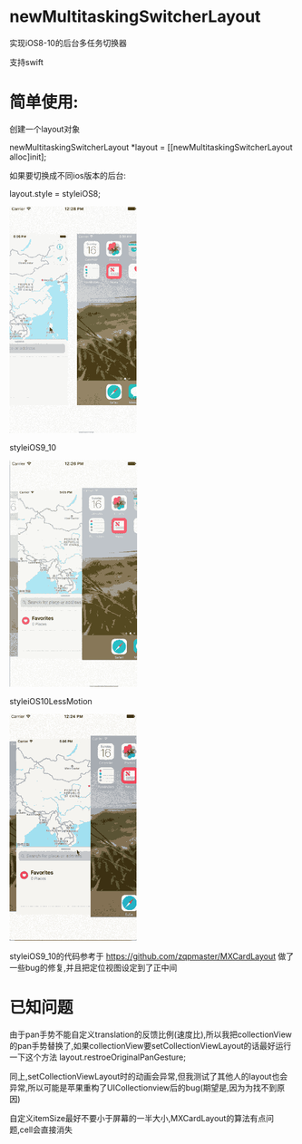 # newMultitaskingSwitcherLayout
实现iOS8-10的后台多任务切换器

支持swift

# 简单使用:

创建一个layout对象

newMultitaskingSwitcherLayout *layout = [[newMultitaskingSwitcherLayout alloc]init];

如果要切换成不同ios版本的后台:

layout.style = styleiOS8;

![image](https://github.com/miku1958/newMultitaskingSwitcherLayout/blob/master/截图/8.gif?raw=true)

styleiOS9_10

![image](https://github.com/miku1958/newMultitaskingSwitcherLayout/blob/master/截图/910.gif?raw=true)

styleiOS10LessMotion

![image](https://github.com/miku1958/newMultitaskingSwitcherLayout/blob/master/截图/10l.gif?raw=true)



styleiOS9_10的代码参考于 https://github.com/zqpmaster/MXCardLayout
做了一些bug的修复,并且把定位视图设定到了正中间


# 已知问题
由于pan手势不能自定义translation的反馈比例(速度比),所以我把collectionView的pan手势替换了,如果collectionView要setCollectionViewLayout的话最好运行一下这个方法
layout.restroeOriginalPanGesture;

同上,setCollectionViewLayout时的动画会异常,但我测试了其他人的layout也会异常,所以可能是苹果重构了UICollectionview后的bug(期望是,因为为找不到原因)

自定义itemSize最好不要小于屏幕的一半大小,MXCardLayout的算法有点问题,cell会直接消失
